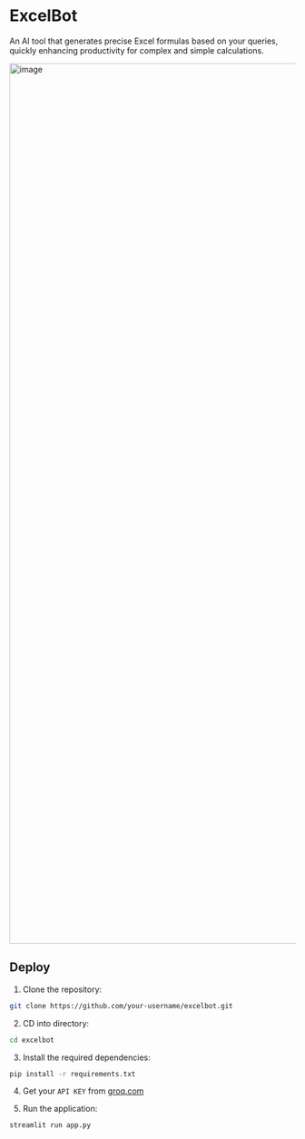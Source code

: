 # ExcelBot
An AI tool that generates precise Excel formulas based on your queries, quickly enhancing productivity for complex and simple calculations.

<img width="1552" alt="image" src="![Screenshot 2024-09-26 201224](https://github.com/user-attachments/assets/4554f4bd-d109-49eb-8e10-2c489727d950)
">

## Deploy

1. Clone the repository:
```bash
git clone https://github.com/your-username/excelbot.git
```

2. CD into directory:
```bash
cd excelbot
```

3. Install the required dependencies:
```bash
pip install -r requirements.txt
```

4. Get your `API KEY` from [groq.com](https://console.groq.com/keys)

5. Run the application:
```bash
streamlit run app.py
```
